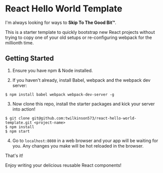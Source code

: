 React Hello World Template
========
I'm always looking for ways to **Skip To The Good Bit™**.

This is a starter template to quickly bootstrap new React projects without trying to copy one of your old setups or re-configuring webpack for the millionth time.

## Getting Started

1. Ensure you have npm & Node installed.

2. If you haven't already, install Babel, webpack and the webpack dev server:
  ```Shell
  $ npm install babel webpack webpack-dev-server -g
  ```

3. Now clone this repo, install the starter packages and kick your server into action!
  ```Shell
  $ git clone git@github.com:twilkinson573/react-hello-world-template.git <project-name>
  $ npm install
  $ npm start
  ```

4. Go to `localhost:8080` in a web browser and your app will be waiting for you. Any changes you make will be hot reloaded in the browser.

That's it!

Enjoy writing your delicious reusable React components!
